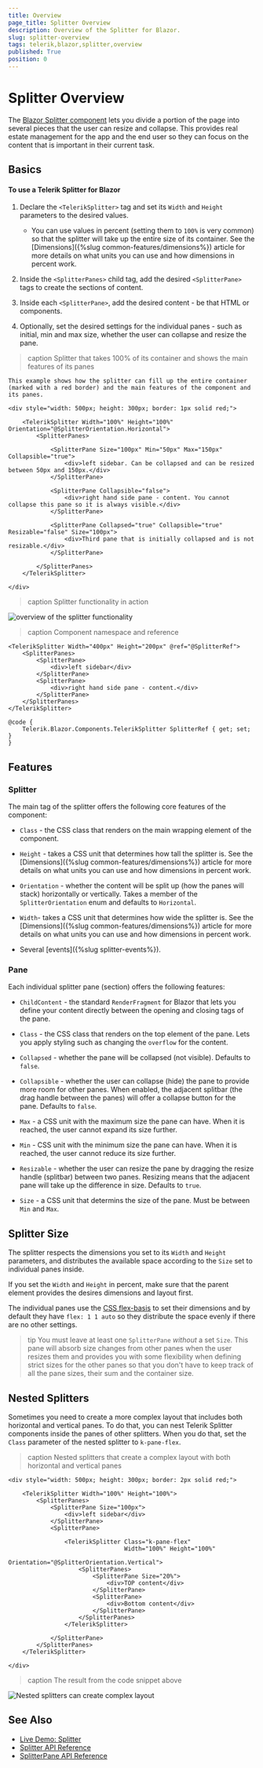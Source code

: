 ```yaml
---
title: Overview
page_title: Splitter Overview
description: Overview of the Splitter for Blazor.
slug: splitter-overview
tags: telerik,blazor,splitter,overview
published: True
position: 0
---
```


# Splitter Overview

The <a href="https://www.telerik.com/blazor-ui/splitter" target="_blank">Blazor Splitter component</a> lets you divide a portion of the page into several pieces that the user can resize and collapse. This provides real estate management for the app and the end user so they can focus on the content that is important in their current task.

## Basics

#### To use a Telerik Splitter for Blazor

1. Declare the `<TelerikSplitter>` tag and set its `Width` and `Height` parameters to the desired values.

    * You can use values in percent (setting them to `100%` is very common) so that the splitter will take up the entire size of its container. See the [Dimensions]({%slug common-features/dimensions%}) article for more details on what units you can use and how dimensions in percent work.

1. Inside the `<SplitterPanes>` child tag, add the desired `<SplitterPane>` tags to create the sections of content.

1. Inside each `<SplitterPane>`, add the desired content - be that HTML or components.

1. Optionally, set the desired settings for the individual panes - such as initial, min and max size, whether the user can collapse and resize the pane.

>caption Splitter that takes 100% of its container and shows the main features of its panes

````CSHTML
This example shows how the splitter can fill up the entire container (marked with a red border) and the main features of the component and its panes.

<div style="width: 500px; height: 300px; border: 1px solid red;">

    <TelerikSplitter Width="100%" Height="100%" Orientation="@SplitterOrientation.Horizontal">
        <SplitterPanes>
        
            <SplitterPane Size="100px" Min="50px" Max="150px" Collapsible="true">
                <div>left sidebar. Can be collapsed and can be resized between 50px and 150px.</div>
            </SplitterPane>
            
            <SplitterPane Collapsible="false">
                <div>right hand side pane - content. You cannot collapse this pane so it is always visible.</div>
            </SplitterPane>
            
            <SplitterPane Collapsed="true" Collapsible="true" Resizable="false" Size="100px">
                <div>Third pane that is initially collapsed and is not resizable.</div>
            </SplitterPane>
            
        </SplitterPanes>
    </TelerikSplitter>
    
</div>
````

>caption Splitter functionality in action

![overview of the splitter functionality](images/splitter-overview.gif)


>caption Component namespace and reference

````CSHTML
<TelerikSplitter Width="400px" Height="200px" @ref="@SplitterRef">
    <SplitterPanes>
        <SplitterPane>
            <div>left sidebar</div>
        </SplitterPane>
        <SplitterPane>
            <div>right hand side pane - content.</div>
        </SplitterPane>
    </SplitterPanes>
</TelerikSplitter>

@code {
    Telerik.Blazor.Components.TelerikSplitter SplitterRef { get; set; }
}
````


## Features

### Splitter

The main tag of the splitter offers the following core features of the component:

* `Class` - the CSS class that renders on the main wrapping element of the component.

* `Height` - takes a CSS unit that determines how tall the splitter is. See the [Dimensions]({%slug common-features/dimensions%}) article for more details on what units you can use and how dimensions in percent work.

* `Orientation` - whether the content will be split up (how the panes will stack) horizontally or vertically. Takes a member of the `SplitterOrientation` enum and defaults to `Horizontal`.

* `Width`- takes a CSS unit that determines how wide the splitter is. See the [Dimensions]({%slug common-features/dimensions%}) article for more details on what units you can use and how dimensions in percent work.

* Several [events]({%slug splitter-events%}).

### Pane

Each individual splitter pane (section) offers the following features:

* `ChildContent` - the standard `RenderFragment` for Blazor that lets you define your content directly between the opening and closing tags of the pane.

* `Class` - the CSS class that renders on the top element of the pane. Lets you apply styling such as changing the `overflow` for the content.

* `Collapsed` - whether the pane will be collapsed (not visible). Defaults to `false`.

* `Collapsible` - whether the user can collapse (hide) the pane to provide more room for other panes. When enabled, the adjacent splitbar (the drag handle between the panes) will offer a collapse button for the pane. Defaults to `false`.

* `Max` - a CSS unit with the maximum size the pane can have. When it is reached, the user cannot expand its size further.

* `Min` -  CSS unit with the minimum size the pane can have. When it is reached, the user cannot reduce its size further.

* `Resizable` - whether the user can resize the pane by dragging the resize handle (splitbar) between two panes. Resizing means that the adjacent pane will take up the difference in size. Defaults to `true`.

* `Size` - a CSS unit that determins the size of the pane. Must be between `Min` and `Max`.

## Splitter Size

The splitter respects the dimensions you set to its `Width` and `Height` parameters, and distributes the available space according to the `Size` set to individual panes inside.

If you set the `Width` and `Height` in percent, make sure that the parent element provides the desires dimensions and layout first.

The individual panes use the <a href="https://developer.mozilla.org/en-US/docs/Web/CSS/flex-basis" target="_blank">CSS flex-basis</a> to set their dimensions and by default they have `flex: 1 1 auto` so they distribute the space evenly if there are no other settings.

>tip You must leave at least one `SplitterPane` *without* a set `Size`. This pane will absorb size changes from other panes when the user resizes them and provides you with some flexibility when defining strict sizes for the other panes so that you don't have to keep track of all the pane sizes, their sum and the container size.


## Nested Splitters

Sometimes you need to create a more complex layout that includes both horizontal and vertical panes. To do that, you can nest Telerik Splitter components inside the panes of other splitters. When you do that, set the `Class` parameter of the nested splitter to `k-pane-flex`.

>caption Nested splitters that create a complex layout with both horizontal and vertical panes

````CSHTML
<div style="width: 500px; height: 300px; border: 2px solid red;">

    <TelerikSplitter Width="100%" Height="100%">
        <SplitterPanes>
            <SplitterPane Size="100px">
                <div>left sidebar</div>
            </SplitterPane>
            <SplitterPane>

                <TelerikSplitter Class="k-pane-flex"
                                 Width="100%" Height="100%"
                                 Orientation="@SplitterOrientation.Vertical">
                    <SplitterPanes>
                        <SplitterPane Size="20%">
                            <div>TOP content</div>
                        </SplitterPane>
                        <SplitterPane>
                            <div>Bottom content</div>
                        </SplitterPane>
                    </SplitterPanes>
                </TelerikSplitter>

            </SplitterPane>
        </SplitterPanes>
    </TelerikSplitter>

</div>
````

>caption The result from the code snippet above

![Nested splitters can create complex layout](images/nested-splitter-result.png)

## See Also

  * [Live Demo: Splitter](https://demos.telerik.com/blazor-ui/splitter/overview)
  * [Splitter API Reference](https://docs.telerik.com/blazor-ui/api/Telerik.Blazor.Components.TelerikSplitter)
  * [SplitterPane API Reference](https://docs.telerik.com/blazor-ui/api/Telerik.Blazor.Components.TelerikSplitterPane)
